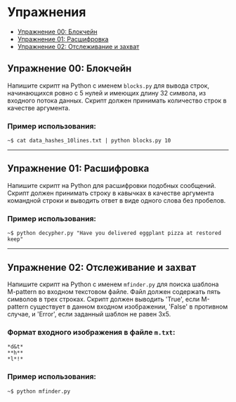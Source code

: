 # Упражнения

- [Упражнение 00: Блокчейн](#упражнение-00-блокчейн)
- [Упражнение 01: Расшифровка](#упражнение-01-расшифровка)
- [Упражнение 02: Отслеживание и захват](#упражнение-02-отслеживание-и-захват)


## Упражнение 00: Блокчейн

Напишите скрипт на Python с именем `blocks.py` для вывода строк, начинающихся ровно с 5 нулей и имеющих длину 32 символа, из входного потока данных. Скрипт должен принимать количество строк в качестве аргумента.

### Пример использования:
```
~$ cat data_hashes_10lines.txt | python blocks.py 10
```

---

## Упражнение 01: Расшифровка

Напишите скрипт на Python для расшифровки подобных сообщений. Скрипт должен принимать строку в кавычках в качестве аргумента командной строки и выводить ответ в виде одного слова без пробелов.

### Пример использования:
```
~$ python decypher.py "Have you delivered eggplant pizza at restored keep"
```

---

## Упражнение 02: Отслеживание и захват

Напишите скрипт на Python с именем `mfinder.py` для поиска шаблона M-pattern во входном текстовом файле. Файл должен содержать пять символов в трех строках. Скрипт должен выводить 'True', если M-pattern существует в данном входном изображении, 'False' в противном случае, и 'Error', если заданный шаблон не равен 3x5.

### Формат входного изображения в файле `m.txt`:
```
*d&t*
**h**
*l*!*
```

### Пример использования:
```
~$ python mfinder.py
```